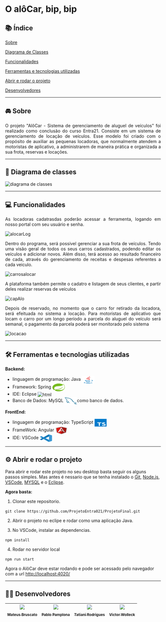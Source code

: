 <h1 align="left">O alôCar, bip, bip</h1> 

## 📚 Índice 

[Sobre](#sobre)

[Diagrama de Classes](#diagrama-de-classes)

[Funcionalidades](#funcionalidades)

[Ferramentas e tecnologias utilizadas](#ferramentas-e-tecnologias-utilizadas)

[Abrir e rodar o projeto](#abrir-e-rodar-o-projeto)

[Desenvolvedores](#desenvolvedores)

---
## 🚘 Sobre  <a	name="sobre"></a>
 <p align="justify">O projeto "AlôCar - Sistema de gerenciamento de aluguel de veículos" foi realizado como conclusão do curso Entra21. Consiste em um sistema de gerenciamento de locação de veículos. Esse modelo foi criado com o  propósito de auxiliar as pequenas locadoras, que normalmente atendem a motoristas de aplicativo, a administrarem de maneira prática e organizada a sua frota, reservas e locações. </p>


---
## 📝 Diagrama de classes <a	name="diagrama-de-classes"></a>

<img width="844" alt="diagrama de classes" src="https://user-images.githubusercontent.com/102046212/197194108-7e0aa9d2-159a-4225-b503-614ef1f4057d.png">


---
## 💻 Funcionalidades <a	name="funcionalidades"></a>

 <p align="justify"> As locadoras cadatrasdas poderão acessar a ferramenta, logando em nosso portal com seu usuário e senha.</p>
 
 ![alocarLog](https://user-images.githubusercontent.com/102046212/197243517-61c42dcb-582e-4e16-9528-e9fb5a40b4c2.gif)

 <p align="justify"> Dentro do programa, será possivel gerenciar a sua frota de veículos. Tendo uma visão geral de todos os seus carros cadastrados, podendo editar os veículos e adicionar novos. Além disso, terá acesso ao resultado financeiro de cada, através do gerenciamento de receitas e despesas referentes a cada veiculo.</p>

![carrosalocar](https://user-images.githubusercontent.com/102046212/197245309-5278cb14-982d-4839-8a30-ebc3bc64183a.gif)

 <p align="justify"> A plataforma também permite o cadatro e listagem de seus clientes, e partir deles realizar reservas de veículos</p>
 
![capAlo](https://user-images.githubusercontent.com/102046212/197202387-10463293-c1ca-4da8-8f3c-070cb847b5da.gif)
 
 <p align="justify">Depois de reservado, no momento que o carro for retirado da locadora, será efeituada no sistema a locação. Para motoristas de aplicativo que locam o carro por um longo período a parcela do aluguel do veículo será semanal, o pagamento da parcela poderá ser monitorado pelo sistema</p>
 
![locacao](https://user-images.githubusercontent.com/102046212/197247637-f7b75cdc-8c95-4709-9421-0defec4e050e.gif)

---
## 🛠️ Ferramentas e tecnologias utilizadas <a	name="ferramentas-e-tecnologias-utilizadas"></a>

**Backend:** 
- linguagem de programação: Java <img align="center" alt="kaka-JAVA" height="25" width="40" src="https://raw.githubusercontent.com/devicons/devicon/master/icons/java/java-original.svg"/>  
- Framework: Spring <img align=center alt=kaka-vscode height=25 width=40 src="https://raw.githubusercontent.com/devicons/devicon/1119b9f84c0290e0f0b38982099a2bd027a48bf1/icons/spring/spring-original.svg" /> 
- IDE: Eclipse   <img align="center" alt="html" height="25" width="40" src="https://www.svgrepo.com/show/353685/eclipse-icon.svg"> 
- Banco de Dados: MySQL <img align=center alt=kaka-vscode height=25 width=40 src="https://raw.githubusercontent.com/devicons/devicon/1119b9f84c0290e0f0b38982099a2bd027a48bf1/icons/mysql/mysql-original.svg" />como banco de dados.


**FrontEnd:**
- linguagem de programação: TypeScript <img align="center" alt="kaka-ts" height=25 width=40 src="https://raw.githubusercontent.com/devicons/devicon/1119b9f84c0290e0f0b38982099a2bd027a48bf1/icons/typescript/typescript-original.svg"/> 
- FrameWork: Angular <img align="center" alt="kaka-Angular" height="25" width="40" src="https://raw.githubusercontent.com/devicons/devicon/master/icons/angularjs/angularjs-original.svg" /> 
- IDE: VSCode <img align=center alt=kaka-vscode height=25 width=40 src="https://raw.githubusercontent.com/devicons/devicon/1119b9f84c0290e0f0b38982099a2bd027a48bf1/icons/vscode/vscode-original.svg" />

---
## :gear: Abrir e rodar o projeto <a	name="abrir-e-rodar-o-projeto"></a>
Para abrir e rodar este projeto no seu desktop basta seguir os alguns passos simples. Mas antes é nessario que se tenha instalado o [Git](https://git-scm.com/downloads), [Node.js](https://nodejs.org/), [VSCode](https://code.visualstudio.com/download), [MYSQL](https://www.mysql.com/downloads/Building) e o [Eclipse](https://www.eclipse.org/downloads/). 

**Agora basta:**
1. Clonar este repositorio.

  `git clone https://github.com/ProjetoEntra021/ProjetoFinal.git`
 
2. Abrir o projeto no eclipe e rodar como uma aplicação Java.

3. No VSCode, instalar as dependencias.

  `npm install`

4. Rodar no servidor local

  `npm run start`
 
 
 Agora o AlôCar deve estar rodando e pode ser acessado pelo navegador com a url [http://localhost:4020/](http://localhost:4020/)

---
## 👩‍💻 Desenvolvedores <a	name="desenvolvedores"></a>

| [<img src="https://avatars.githubusercontent.com/u/101154857?v=4" width=115><br><sub>Mateus Bruscato</sub>](https://github.com/MateusBruscato) |  [<img src="https://avatars.githubusercontent.com/u/104950879?v=4" width=115><br><sub>Pablo Pamplona</sub>](https://github.com/pablompamplona) |  [<img src="https://avatars.githubusercontent.com/u/102046212?s=400&u=f4ec72ee978d3338925dbb971c7038eef33de5d8&v=4" width=115><br><sub>Tatiani Rodrigues</sub>](https://github.com/tatianirodrigues) |  [<img src="https://avatars.githubusercontent.com/u/98987267?v=4" width=115><br><sub>Victor Wolleck</sub>](https://github.com/VictorWolleck) |
| :---: | :---: | :---: | :---: |
